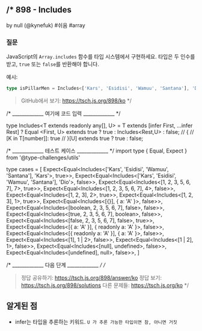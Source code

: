 /*
  898 - Includes
  -------
  by null (@kynefuk) #쉬움 #array

  ### 질문

  JavaScript의 `Array.includes` 함수를 타입 시스템에서 구현하세요. 타입은 두 인수를 받고, `true` 또는 `false`를 반환해야 합니다.

  예시:

  ```ts
  type isPillarMen = Includes<['Kars', 'Esidisi', 'Wamuu', 'Santana'], 'Dio'> // expected to be `false`
  ```

  > GitHub에서 보기: https://tsch.js.org/898/ko
*/

/* _____________ 여기에 코드 입력 _____________ */

type Includes<T extends readonly any[], U> = T extends [infer First, ...infer Rest] 
? Equal <First, U> extends true ? true : Includes<Rest,U> : false;
// {
//   [K in T[number]]: true
// }[U] extends true ? true : false;

/* _____________ 테스트 케이스 _____________ */
import type { Equal, Expect } from '@type-challenges/utils'

type cases = [
  Expect<Equal<Includes<['Kars', 'Esidisi', 'Wamuu', 'Santana'], 'Kars'>, true>>,
  Expect<Equal<Includes<['Kars', 'Esidisi', 'Wamuu', 'Santana'], 'Dio'>, false>>,
  Expect<Equal<Includes<[1, 2, 3, 5, 6, 7], 7>, true>>,
  Expect<Equal<Includes<[1, 2, 3, 5, 6, 7], 4>, false>>,
  Expect<Equal<Includes<[1, 2, 3], 2>, true>>,
  Expect<Equal<Includes<[1, 2, 3], 1>, true>>,
  Expect<Equal<Includes<[{}], { a: 'A' }>, false>>,
  Expect<Equal<Includes<[boolean, 2, 3, 5, 6, 7], false>, false>>,
  Expect<Equal<Includes<[true, 2, 3, 5, 6, 7], boolean>, false>>,
  Expect<Equal<Includes<[false, 2, 3, 5, 6, 7], false>, true>>,
  Expect<Equal<Includes<[{ a: 'A' }], { readonly a: 'A' }>, false>>,
  Expect<Equal<Includes<[{ readonly a: 'A' }], { a: 'A' }>, false>>,
  Expect<Equal<Includes<[1], 1 | 2>, false>>,
  Expect<Equal<Includes<[1 | 2], 1>, false>>,
  Expect<Equal<Includes<[null], undefined>, false>>,
  Expect<Equal<Includes<[undefined], null>, false>>,
]

/* _____________ 다음 단계 _____________ */
/*
  > 정답 공유하기: https://tsch.js.org/898/answer/ko
  > 정답 보기: https://tsch.js.org/898/solutions
  > 다른 문제들: https://tsch.js.org/ko
*/

## 알게된 점

- infer는 타입을 추론하는 키워드. `U 가 추론 가능한 타입이면 참, 아니면 거짓`